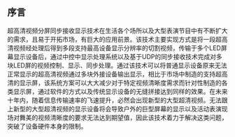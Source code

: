 ## 序言

超高清视频分屏同步接收显示技术在生活各个场所以及大型表演节目中有不断扩大的需求，且易于开拓市场，有巨大的应用前景。该技术主要实现方式是将一段超高清视频经处理后得到多段支持最高设备显示分辨率的切割视频，传输于多个LED屏幕显示设备后，通过中控中显示处理系统以及基于UDP的同步接收技术完成对多块LED屏的视频控制、显示、同步处理。通过该技术可以将普通显示设备原来无法正常显示的超高清视频通过多块外接设备输出显示，相比于市场中制造的支持超高清的显示屏，该系统方案可以大大减少对于特定视频清晰度需求而针对性制造的各类显示屏，通过软件的方式以及传统显示设备的无缝拼接达到同样的效果。在未来十年内，随着信息传输速率的飞速提升，必然会出现新型的大型超清视频。无法跟上新型的大型超清视频的显示设备将会导致户外的巨型屏幕的显示以及活动表演现场对舞美的视频清晰度的要求无法达到期望值，因此该技术着力于解决这类问题，突破了设备硬件本身的限制。



